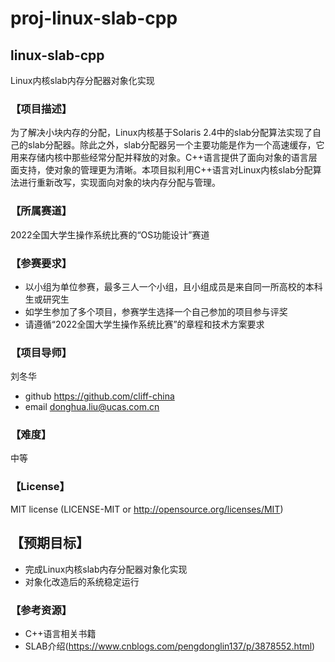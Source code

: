 # proj-linux-slab-cpp

## linux-slab-cpp
Linux内核slab内存分配器对象化实现

### 【项目描述】
为了解决小块内存的分配，Linux内核基于Solaris 2.4中的slab分配算法实现了自己的slab分配器。除此之外，slab分配器另一个主要功能是作为一个高速缓存，它用来存储内核中那些经常分配并释放的对象。C++语言提供了面向对象的语言层面支持，使对象的管理更为清晰。本项目拟利用C++语言对Linux内核slab分配算法进行重新改写，实现面向对象的块内存分配与管理。


### 【所属赛道】
2022全国大学生操作系统比赛的“OS功能设计”赛道

### 【参赛要求】
- 以小组为单位参赛，最多三人一个小组，且小组成员是来自同一所高校的本科生或研究生
- 如学生参加了多个项目，参赛学生选择一个自己参加的项目参与评奖
- 请遵循“2022全国大学生操作系统比赛”的章程和技术方案要求

### 【项目导师】
刘冬华
- github https://github.com/cliff-china
- email donghua.liu@ucas.com.cn

### 【难度】
中等

### 【License】
MIT license (LICENSE-MIT or http://opensource.org/licenses/MIT)  

## 【预期目标】
- 完成Linux内核slab内存分配器对象化实现
- 对象化改造后的系统稳定运行

### 【参考资源】
- C++语言相关书籍
- SLAB介绍(https://www.cnblogs.com/pengdonglin137/p/3878552.html) 
